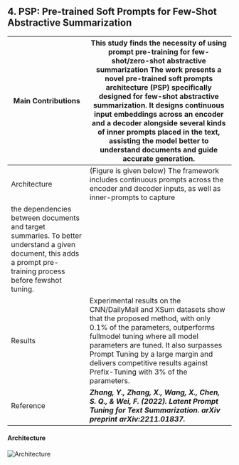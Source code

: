## 4. PSP: Pre-trained Soft Prompts for Few-Shot Abstractive Summarization

| Main Contributions  | This study finds the necessity of using prompt pre-training for few-shot/zero-shot abstractive summarization The work presents a novel pre-trained soft prompts architecture (PSP) specifically designed for few-shot abstractive summarization. It designs continuous input embeddings across an encoder and a decoder alongside several kinds of inner prompts placed in the text, assisting the model better to understand documents and guide accurate generation.  |
| --- | --- |                      
| Architecture  | (Figure is given below) The framework includes continuous prompts across the encoder and decoder inputs, as well as inner-prompts to capture
the dependencies between documents and target summaries. To better understand a given document, this adds a prompt pre-training process before fewshot tuning.|
| Results  | Experimental results on the CNN/DailyMail and XSum datasets show that the proposed method, with only 0.1% of the parameters, outperforms fullmodel tuning where all model parameters are tuned. It also surpasses Prompt Tuning by a large margin and delivers competitive results against Prefix-Tuning with 3% of the parameters. |
| Reference  | ***Zhang, Y., Zhang, X., Wang, X., Chen, S. Q., & Wei, F. (2022). Latent Prompt Tuning for Text Summarization. arXiv preprint arXiv:2211.01837.*** |


#### Architecture
![Architecture](https://github.com/SakibBinAlam/Natural-Language-Processing/blob/main/Reading%20Assignment/Paper4/PSP-architecture.png)
